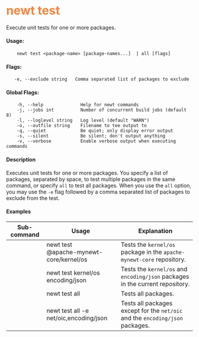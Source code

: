 ## <font color="#F2853F" style="font-size:24pt">newt test </font>

Execute unit tests for one or more packages.  

#### Usage: 

```no-highlight
    newt test <package-name> [package-names...]  | all [flags]
```

#### Flags:
```no-highlight
   -e, --exclude string   Comma separated list of packages to exclude

```

#### Global Flags:
```no-highlight
    -h, --help              Help for newt commands
    -j, --jobs int          Number of concurrent build jobs (default 8)
    -l, --loglevel string   Log level (default "WARN")
    -o, --outfile string    Filename to tee output to
    -q, --quiet             Be quiet; only display error output
    -s, --silent            Be silent; don't output anything
    -v, --verbose           Enable verbose output when executing commands
```

#### Description
Executes unit tests for one or more packages.  You specify a list of packages, separated by space, to test multiple packages in the same command, or specify `all` to test all packages. When you use the `all` option,  you may use the `-e` flag followed by a comma separated list of packages to exclude from the test.

#### Examples

 Sub-command  | Usage                  | Explanation 
-------------| -----------------------|-----------------
    | newt test <br>@apache-mynewt-core/kernel/os | Tests the `kernel/os` package in the `apache-mynewt-core` repository.
    | newt test kernel/os encoding/json | Tests the `kernel/os` and `encoding/json` packages in the current repository. 
    | newt test all | Tests all packages.
    | newt test all -e net/oic,encoding/json | Tests all packages except for the `net/oic` and the `encoding/json` packages.


    


